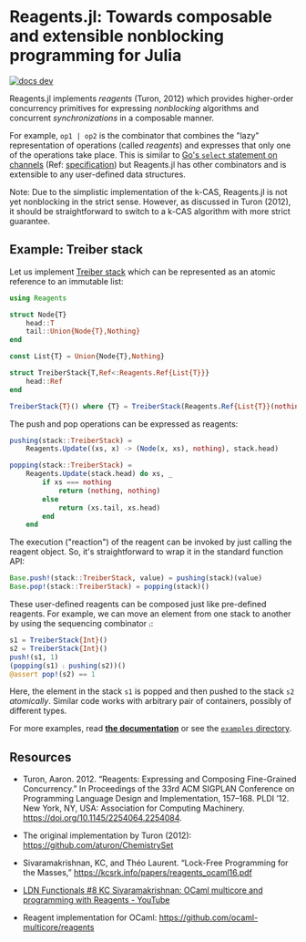 # Reagents.jl: Towards composable and extensible nonblocking programming for Julia

[![docs dev](https://img.shields.io/badge/docs-dev-blue.svg)](https://tkf.github.io/Reagents.jl/dev)

Reagents.jl implements *reagents* (Turon, 2012) which provides higher-order
concurrency primitives for expressing *nonblocking* algorithms and concurrent
*synchronizations* in a composable manner.

For example, `op1 | op2` is the combinator that combines the "lazy"
representation of operations (called *reagents*) and expresses that only one of
the operations take place. This is similar to [Go's `select` statement on
channels](https://tour.golang.org/concurrency/5) (Ref:
[specification](https://golang.org/ref/spec#Select_statements)) but Reagents.jl
has other combinators and is extensible to any user-defined data structures.

Note: Due to the simplistic implementation of the k-CAS, Reagents.jl is not yet
nonblocking in the strict sense.  However, as discussed in Turon (2012), it
should be straightforward to switch to a k-CAS algorithm with more strict
guarantee.

## Example: Treiber stack

Let us implement [Treiber stack](https://en.wikipedia.org/wiki/Treiber_stack)
which can be represented as an atomic reference to an immutable list:

```julia
using Reagents

struct Node{T}
    head::T
    tail::Union{Node{T},Nothing}
end

const List{T} = Union{Node{T},Nothing}

struct TreiberStack{T,Ref<:Reagents.Ref{List{T}}}
    head::Ref
end

TreiberStack{T}() where {T} = TreiberStack(Reagents.Ref{List{T}}(nothing))
```

The push and pop operations can be expressed as reagents:

```julia
pushing(stack::TreiberStack) =
    Reagents.Update((xs, x) -> (Node(x, xs), nothing), stack.head)

popping(stack::TreiberStack) =
    Reagents.Update(stack.head) do xs, _
        if xs === nothing
            return (nothing, nothing)
        else
            return (xs.tail, xs.head)
        end
    end
```

The execution ("reaction") of the reagent can be invoked by just calling the
reagent object.  So, it's straightforward to wrap it in the standard function
API:

```julia
Base.push!(stack::TreiberStack, value) = pushing(stack)(value)
Base.pop!(stack::TreiberStack) = popping(stack)()
```

These user-defined reagents can be composed just like pre-defined reagents.
For example, we can move an element from one stack to another by using
the sequencing combinator `⨟`:

```julia
s1 = TreiberStack{Int}()
s2 = TreiberStack{Int}()
push!(s1, 1)
(popping(s1) ⨟ pushing(s2))()
@assert pop!(s2) == 1
```

Here, the element in the stack `s1` is popped and then pushed to the stack `s2`
*atomically*. Similar code works with arbitrary pair of containers, possibly
of different types.

For more examples, read [**the documentation**](https://tkf.github.io/Reagents.jl/dev)
or see the [`examples` directory](https://github.com/tkf/Reagents.jl/tree/master/examples).

## Resources

* Turon, Aaron. 2012. “Reagents: Expressing and Composing Fine-Grained
  Concurrency.” In Proceedings of the 33rd ACM SIGPLAN Conference on Programming
  Language Design and Implementation, 157–168. PLDI ’12. New York, NY, USA:
  Association for Computing Machinery. <https://doi.org/10.1145/2254064.2254084>.

* The original implementation by Turon (2012):
  <https://github.com/aturon/ChemistrySet>

* Sivaramakrishnan, KC, and Théo Laurent. “Lock-Free Programming for the
  Masses,” <https://kcsrk.info/papers/reagents_ocaml16.pdf>

* [LDN Functionals #8 KC Sivaramakrishnan: OCaml multicore and programming with
  Reagents - YouTube](https://www.youtube.com/watch?v=qRWTws_YPBA)

* Reagent implementation for OCaml:
  <https://github.com/ocaml-multicore/reagents>
